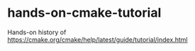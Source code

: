# hands-on-cmake-tutorial
Hands-on history of https://cmake.org/cmake/help/latest/guide/tutorial/index.html

